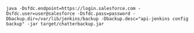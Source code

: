    java -Dsfdc.endpoint=https://login.salesforce.com -Dsfdc.user=user@salesforce -Dsfdc.pass=password -Dbackup.dir=/var/lib/jenkins/backup -Dbackup.desc="api-jenkins config backup" -jar target/chatterbackup.jar